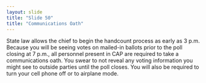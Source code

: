 ```yaml
---
layout: slide
title: "Slide 50"
title: "Communications Oath"
---
```


State law allows the chief to begin the handcount process as early as 3 p.m. Because you will be seeing votes on mailed-in ballots prior to the poll closing at 7 p.m., all personnel present in CAP are required to take a communications oath. You swear to not reveal any voting information you might see to outside parties until the poll closes. You will also be required to turn your cell phone off or to airplane mode.